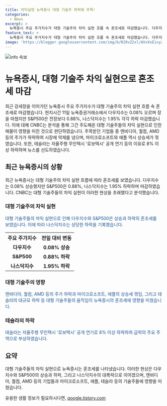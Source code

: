 ```yaml
---
title: 차익실현 뉴욕증시 대형 기술주 하락에 주목!
categories:
  - News
excerpt: >
  뉴욕증시 주요 주가지수가 대형 기술주의 차익 실현 흐름 속 혼조세로 마감했습니다. 다우지수는 0.08% 상승했지만 S&P500은 0.88%, 나스닥지수는 1.95% 하락했는데, 이는 대형 기술주들의 차익 실현 매물이 주된 이유로 분석됩니다. 엔비디아, 퀄컴, AMD 등의 주가가 하락하며, 마이크로소프트와 애플 상승세도 꺾였습니다. 특히, 테슬라는 자율주행 무인택시 로보택시 공개 연기로 8% 이상 하락했습니다.
feature_text: >
  뉴욕증시 주요 주가지수가 대형 기술주의 차익 실현 흐름 속 혼조세로 마감했습니다. 다우지수는 0.08% 상승했지만 S&P500은 0.88%, 나스닥지수는 1.95% 하락했는데, 이는 대형 기술주들의 차익 실현 매물이 주된 이유로 분석됩니다. 엔비디아, 퀄컴, AMD 등의 주가가 하락하며, 마이크로소프트와 애플 상승세도 꺾였습니다. 특히, 테슬라는 자율주행 무인택시 로보택시 공개 연기로 8% 이상 하락했습니다.
image: 'https://blogger.googleusercontent.com/img/b/R29vZ2xl/AVvXsEixyZcFfHzMRdzZMjFBmAUKJYCLCGyLL1o632UiGVXcaFdKo_bkvkuCioo0uUKlGfBVcT3P84aROyZIXSBEx3Aw5nCQ3pTgDom1WDC4m8eifvWiAmWEEVb4x6G_l8C0QH225ldMjyaFvpxGEBGNO37VmDTDMHGhJPq73UglMfDca1-0aw/s1600/blogspot.png'
---
```


<p><img src="https://blogger.googleusercontent.com/img/b/R29vZ2xl/AVvXsEixyZcFfHzMRdzZMjFBmAUKJYCLCGyLL1o632UiGVXcaFdKo_bkvkuCioo0uUKlGfBVcT3P84aROyZIXSBEx3Aw5nCQ3pTgDom1WDC4m8eifvWiAmWEEVb4x6G_l8C0QH225ldMjyaFvpxGEBGNO37VmDTDMHGhJPq73UglMfDca1-0aw/s1600/blogspot.png" alt="info 속보" /></p>

<h1>뉴욕증시, 대형 기술주 차익 실현으로 혼조세 마감</h1>

<p data-ke-size="size16">최근 강세장을 이어가던 뉴욕증시 주요 주가지수가 대형 기술주의 차익 실현 흐름 속 혼조세로 마감했습니다. 현지시간 11일 뉴욕증권거래소에서 다우지수는 0.08% 오르며 장을 마쳤지만 S&P500은 전장보다 0.88%, 나스닥지수는 1.95% 각각 하락 마감했습니다. 이에 대해 CNBC는 분석을 통해 그간 주도해온 대형 기술주들의 차익 실현으로 인한 매물이 영향을 미친 것으로 판단하였습니다. 주목받던 기업들 중 엔비디아, 퀄컴, AMD 등의 주가가 하락하여 시장에 악재를 냈으며, 마이크로소프트와 애플 역시 상승세가 꺾였습니다. 또한, 테슬라는 자율주행 무인택시 '로보택시' 공개 연기 등의 이유로 8% 이상 하락하며 뉴스를 선도하였습니다.</p>

<h2 data-ke-size="size26">최근 뉴욕증시의 상황</h2>

<p data-ke-size="size16">최근 뉴욕증시는 대형 기술주의 차익 실현 흐름에 따라 혼조세를 보였습니다. 다우지수는 0.08% 상승했지만 S&P500은 0.88%, 나스닥지수는 1.95% 하락하며 마감하였습니다. CNBC는 대형 기술주들의 차익 실현이 이러한 현상을 초래했다고 분석했습니다.</p>

<h3><b>대형 기술주의 차익 실현</b></h3>

<p><span style="color: #1a5490;">대형 기술주들의 차익 실현으로 인해 다우지수와 S&P500은 상승과 하락의 혼조세를 보였습니다. 이에 따라 나스닥지수는 상당한 하락을 기록했습니다.</span></p>

<table>
  <tr>
    <th><b>주요 주가지수</b></th>
    <th><b>전일 대비 변동</b></th>
  </tr>
  <tr>
    <td style="text-align: center; height: 17px;"><b>다우지수</b></td>
    <td style="text-align: center; height: 17px;"><b>0.08% 상승</b></td>
  </tr>
  <tr>
    <td style="text-align: center; height: 17px;"><b>S&P500</b></td>
    <td style="text-align: center; height: 17px;"><b>0.88% 하락</b></td>
  </tr>
  <tr>
    <td style="text-align: center; height: 17px;"><b>나스닥지수</b></td>
    <td style="text-align: center; height: 17px;"><b>1.95% 하락</b></td>
  </tr>
</table>

<h3><b>대형 기술주의 영향</b></h3>

<p><span style="color: #1a5490;">엔비디아, 퀄컴, AMD 등의 주가 하락과 마이크로소프트, 애플의 상승세 꺾임, 그리고 테슬라의 대규모 하락 등 대형 기술주들의 움직임이 뉴욕증시의 혼조세에 영향을 미쳤습니다.</span></p>

<h3><b>테슬라의 하락</b></h3>

<p><span style="color: #1a5490;">테슬라는 자율주행 무인택시 '로보택시' 공개 연기로 8% 이상 하락하여 급락의 주요 주역으로 부상하였습니다.</span></p>

<h2 data-ke-size="size26">요약</h2>

<p data-ke-size="size16">대형 기술주들의 차익 실현으로 뉴욕증시는 혼조세를 나타냈습니다. 이러한 현상은 다우지수와 S&P500의 상승과 하락, 그리고 나스닥지수의 대폭락으로 이어졌으며, 엔비디아, 퀄컴, AMD 등의 기업들과 마이크로소프트, 애플, 테슬라 등의 기술주들에 영향을 미쳤습니다.</p>
유용한 생활 정보가 필요하시다면, <a href="https://qoogle.tistory.com" rel="dofollow">qoogle.tistory.com</a>


